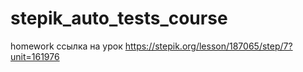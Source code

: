 # stepik_auto_tests_course
homework 
ссылка на урок
https://stepik.org/lesson/187065/step/7?unit=161976
